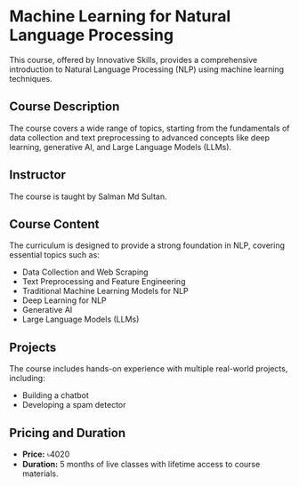 # Machine Learning for Natural Language Processing

This course, offered by Innovative Skills, provides a comprehensive introduction to Natural Language Processing (NLP) using machine learning techniques.

## Course Description

The course covers a wide range of topics, starting from the fundamentals of data collection and text preprocessing to advanced concepts like deep learning, generative AI, and Large Language Models (LLMs).

## Instructor

The course is taught by Salman Md Sultan.

## Course Content

The curriculum is designed to provide a strong foundation in NLP, covering essential topics such as:

*   Data Collection and Web Scraping
*   Text Preprocessing and Feature Engineering
*   Traditional Machine Learning Models for NLP
*   Deep Learning for NLP
*   Generative AI
*   Large Language Models (LLMs)

## Projects

The course includes hands-on experience with multiple real-world projects, including:

*   Building a chatbot
*   Developing a spam detector

## Pricing and Duration

*   **Price:** ৳4020
*   **Duration:** 5 months of live classes with lifetime access to course materials.

